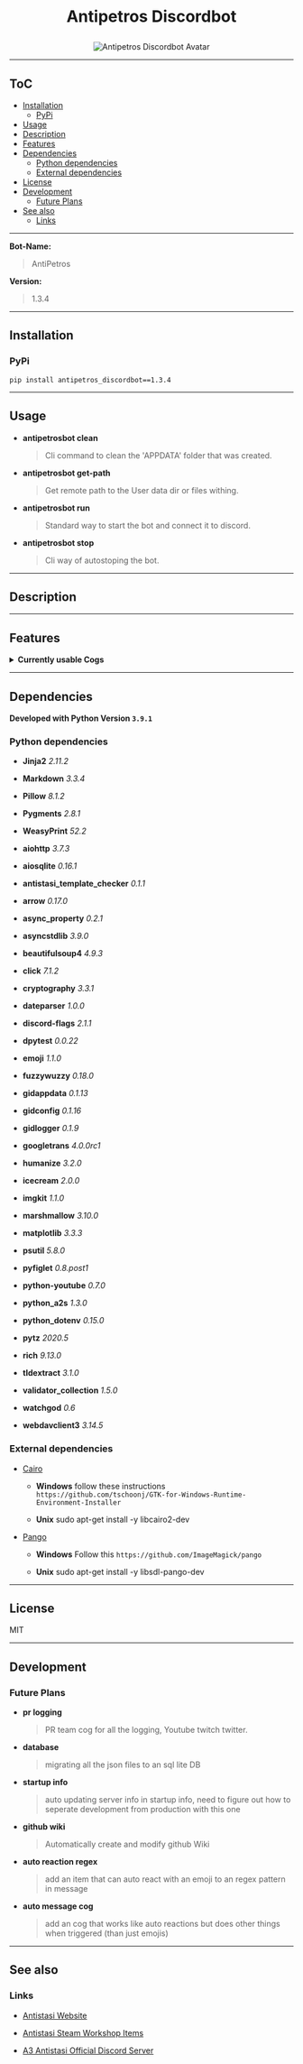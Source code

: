 # <p align="center">Antipetros Discordbot</p>


<p align="center"><img src="art/finished/images/AntiPetros_for_readme.png" alt="Antipetros Discordbot Avatar"/></p>


---

## ToC



  
  - [Installation](#installation)    
    - [PyPi](#pypi)  
  - [Usage](#usage)  
  - [Description](#description)  
  - [Features](#features)  
  - [Dependencies](#dependencies)    
    - [Python dependencies](#python-dependencies)    
    - [External dependencies](#external-dependencies)  
  - [License](#license)  
  - [Development](#development)    
    - [Future Plans](#future-plans)  
  - [See also](#see-also)    
    - [Links](#links)



---



__**Bot-Name:**__

> AntiPetros

__**Version:**__

> 1.3.4





---

## Installation



### PyPi

```shell
pip install antipetros_discordbot==1.3.4
```



---

## Usage




- __**antipetrosbot clean**__
    > Cli command to clean the 'APPDATA' folder that was created.


- __**antipetrosbot get-path**__
    > Get remote path to the User data dir or files withing.


- __**antipetrosbot run**__
    > Standard way to start the bot and connect it to discord.


- __**antipetrosbot stop**__
    > Cli way of autostoping the bot.





---

## Description







---

## Features




<details><summary><b>Currently usable Cogs</b></summary><blockquote>



### <p align="center"><b>[AdministrationCog](antipetros_discordbot/cogs/discord_admin_cogs/discord_admin_cog.py)</b></p>

<details><summary><b>Description</b></summary>




#### Short Description

<blockquote>Commands and methods that help in Administrate the Discord Server.</blockquote>

#### Config Name

<blockquote>administration</blockquote>


#### Cog State Tags

```diff
- DOCUMENTATION_MISSING

- OUTDATED

- NEEDS_REFRACTORING

- FEATURE_MISSING

- UNTESTED

- OPEN_TODOS
```

</details>

<details><summary><b>Commands</b></summary><blockquote>


- **DELETE_MSG**
    

    
    - **aliases:** *delete+msg*, *deletemsg*, *delete-msg*, *delete.msg*
    

    - **is hidden:** True

    - **usage:**
        ```python
        None
        ```
    
    <br>



</blockquote>

</details>

---



### <p align="center"><b>[AntistasiLogWatcherCog](antipetros_discordbot/cogs/antistasi_tool_cogs/antistasi_log_watcher_cog.py)</b></p>

<details><summary><b>Description</b></summary>




#### Short Description

<blockquote>soon</blockquote>

#### Config Name

<blockquote>antistasi_log_watcher</blockquote>


#### Cog State Tags

```diff
- DOCUMENTATION_MISSING

- FEATURE_MISSING

- UNTESTED

+ WORKING
```

</details>

<details><summary><b>Commands</b></summary><blockquote>


- **GET_NEWEST_LOGS**
    
    - **help:**

        Gets the newest log files from the Dev Drive.
        
        If the log file is bigger than current file size limit, it will provide it zipped.
        
        Tries to fuzzy match both server and sub-folder.
        
        Args:
            server (str): Name of the Server
            sub_folder (str): Name of the sub-folder e.g. Server, HC_0, HC_1,...
            amount (int, optional): The amount of log files to get. standard max is 5 . Defaults to 1.

    

    
    - **aliases:** *getnewestlogs*, *get.newest.logs*, *get+newest+logs*, *get-newest-logs*
    

    - **is hidden:** False

    - **usage:**
        ```python
        @AntiPetros get_newest_logs mainserver_1 server
        ```
    
    <br>


- **GET_NEWEST_MOD_DATA**
    
    - **help:**

        Gets the required mods for the Server.
        
        Provides the list as embed and Arma3 importable html file.
        
        Args:
            server (str): Name of the Antistasi Community Server to retrieve the mod list.

    

    
    - **aliases:** *getnewestmoddata*, *get.newest.mod.data*, *get-newest-mod-data*, *get+newest+mod+data*
    

    - **is hidden:** False

    - **usage:**
        ```python
        @AntiPetros get_newest_mod_data mainserver_1
        ```
    
    <br>



</blockquote>

</details>

---



### <p align="center"><b>[AutoReactionCog](antipetros_discordbot/cogs/general_cogs/auto_reaction_cog.py)</b></p>

<details><summary><b>Description</b></summary>




#### Short Description

<blockquote>WiP</blockquote>

#### Config Name

<blockquote>auto_reaction</blockquote>


#### Cog State Tags

```diff
- EMPTY

- DOCUMENTATION_MISSING

- CRASHING

- OUTDATED

- FEATURE_MISSING

- UNTESTED
```

</details>

<details><summary><b>Commands</b></summary><blockquote>


- **ADD_CHANNEL_REACTION_INSTRUCTION**
    

    
    - **aliases:** *addchannelreactioninstruction*, *add.channel.reaction.instruction*, *add+channel+reaction+instruction*, *add-channel-reaction-instruction*
    

    - **is hidden:** False

    - **usage:**
        ```python
        None
        ```
    
    <br>


- **ADD_EXCEPTION_TO_WORD_REACTION_INSTRUCTION**
    

    
    - **aliases:** *add+exception+to+word+reaction+instruction*, *addexceptiontowordreactioninstruction*, *add-exception-to-word-reaction-instruction*, *add.exception.to.word.reaction.instruction*
    

    - **is hidden:** False

    - **usage:**
        ```python
        None
        ```
    
    <br>


- **ADD_WORD_REACTION_INSTRUCTION**
    

    
    - **aliases:** *addwordreactioninstruction*, *add-word-reaction-instruction*, *add+word+reaction+instruction*, *add.word.reaction.instruction*
    

    - **is hidden:** False

    - **usage:**
        ```python
        None
        ```
    
    <br>


- **CHANGE_WORD_REACTION_INSTRUCTION_OPTION**
    

    
    - **aliases:** *changewordreactioninstructionoption*, *change+word+reaction+instruction+option*, *change.word.reaction.instruction.option*, *change-word-reaction-instruction-option*
    

    - **is hidden:** False

    - **usage:**
        ```python
        None
        ```
    
    <br>


- **LIST_ALL_REACTION_INSTRUCTIONS**
    

    
    - **aliases:** *list+all+reaction+instructions*, *listallreactioninstructions*, *list.all.reaction.instructions*, *list-all-reaction-instructions*
    

    - **is hidden:** False

    - **usage:**
        ```python
        None
        ```
    
    <br>


- **REMOVE_REACTION_INSTRUCTION**
    

    
    - **aliases:** *remove.reaction.instruction*, *removereactioninstruction*, *remove-reaction-instruction*, *remove+reaction+instruction*
    

    - **is hidden:** False

    - **usage:**
        ```python
        None
        ```
    
    <br>



</blockquote>

</details>

---



### <p align="center"><b>[BotAdminCog](antipetros_discordbot/cogs/bot_admin_cogs/bot_admin_cog.py)</b></p>

<details><summary><b>Description</b></summary>




#### Short Description

<blockquote>Commands and methods that are needed to Administrate the Bot itself.</blockquote>

#### Config Name

<blockquote>bot_admin</blockquote>


#### Cog State Tags

```diff
- DOCUMENTATION_MISSING

- FEATURE_MISSING
```

</details>

<details><summary><b>Commands</b></summary><blockquote>


- **ADD_TO_BLACKLIST**
    

    
    - **aliases:** *add+to+blacklist*, *add.to.blacklist*, *add-to-blacklist*, *addtoblacklist*
    

    - **is hidden:** True

    - **usage:**
        ```python
        None
        ```
    
    <br>


- **ADD_WHO_IS_PHRASE**
    

    
    - **aliases:** *add.who.is.phrase*, *add+who+is+phrase*, *add-who-is-phrase*, *addwhoisphrase*
    

    - **is hidden:** True

    - **usage:**
        ```python
        None
        ```
    
    <br>


- **ALL_ALIASES**
    

    
    - **aliases:** *allaliases*, *all+aliases*, *all-aliases*, *all.aliases*
    

    - **is hidden:** True

    - **usage:**
        ```python
        None
        ```
    
    <br>


- **INVOCATION_PREFIXES**
    

    
    - **aliases:** *invocation+prefixes*, *invocation.prefixes*, *invocation-prefixes*, *invocationprefixes*
    

    - **is hidden:** True

    - **usage:**
        ```python
        None
        ```
    
    <br>


- **LIFE_CHECK**
    

    
    - **aliases:** *poke-with-stick*, *life.check*, *you_dead?*, *are-you-there*, *lifecheck*, *life+check*, *life-check*
    

    - **is hidden:** True

    - **usage:**
        ```python
        None
        ```
    
    <br>


- **REMOVE_FROM_BLACKLIST**
    

    
    - **aliases:** *remove-from-blacklist*, *remove.from.blacklist*, *removefromblacklist*, *remove+from+blacklist*
    

    - **is hidden:** True

    - **usage:**
        ```python
        None
        ```
    
    <br>


- **SEND_LOG_FILE**
    
    - **help:**

        Gets the log files of the bot and post it as a file to discord.
        
        You can choose to only get the newest or all logs.
        
        Args:
            which_logs (str, optional): [description]. Defaults to 'newest'. other options = 'all'

    

    
    - **aliases:** *send.log.file*, *send-log-file*, *send+log+file*, *sendlogfile*
    

    - **is hidden:** True

    - **usage:**
        ```python
        @AntiPetros send_log_file all
        ```
    
    <br>


- **TELL_UPTIME**
    

    
    - **aliases:** *tell.uptime*, *tell-uptime*, *telluptime*, *tell+uptime*
    

    - **is hidden:** True

    - **usage:**
        ```python
        None
        ```
    
    <br>


- **TELL_VERSION**
    

    
    - **aliases:** *tellversion*, *tell+version*, *tell.version*, *tell-version*
    

    - **is hidden:** True

    - **usage:**
        ```python
        None
        ```
    
    <br>



</blockquote>

</details>

---



### <p align="center"><b>[BotFeedbackCog](antipetros_discordbot/cogs/bot_admin_cogs/bot_feedback_cog.py)</b></p>

<details><summary><b>Description</b></summary>




#### Short Description

<blockquote>WiP</blockquote>

#### Config Name

<blockquote>bot_feedback</blockquote>


#### Cog State Tags

```diff
- EMPTY

- DOCUMENTATION_MISSING

- CRASHING

- OUTDATED

- FEATURE_MISSING

- UNTESTED
```

</details>

<details><summary><b>Commands</b></summary><blockquote>



</blockquote>

</details>

---



### <p align="center"><b>[CommunityServerInfoCog](antipetros_discordbot/cogs/antistasi_tool_cogs/community_server_info_cog.py)</b></p>

<details><summary><b>Description</b></summary>




#### Short Description

<blockquote>soon</blockquote>

#### Config Name

<blockquote>community_server_info</blockquote>


#### Cog State Tags

```diff
- EMPTY

- DOCUMENTATION_MISSING

- CRASHING

- OUTDATED

- FEATURE_MISSING

- UNTESTED
```

</details>

<details><summary><b>Commands</b></summary><blockquote>


- **CURRENT_ONLINE_SERVER**
    
    - **help:**

        Shows all server of the Antistasi Community, that are currently online.
        
        Testserver_3 and Eventserver are excluded as they usually are password guarded.

    

    
    - **aliases:** *server?*, *currentonlineserver*, *current-online-server*, *current.online.server*, *server*, *servers*, *current+online+server*
    

    - **is hidden:** False

    - **usage:**
        ```python
        @AntiPetros current_online_server
        ```
    
    <br>


- **CURRENT_PLAYERS**
    
    - **help:**

        Show all players that are currently online on one of the Antistasi Community Server.
        
        Shows Player Name, Player Score and Time Played on that Server.
        
        Args:
            server (str): Name of the Server, case insensitive.

    

    
    - **aliases:** *current+players*, *current.players*, *currentplayers*, *current-players*
    

    - **is hidden:** False

    - **usage:**
        ```python
        @AntiPetros current_players mainserver_1
        ```
    
    <br>


- **EXCLUDE_FROM_SERVER_STATUS_NOTIFICATION**
    

    
    - **aliases:** *excludefromserverstatusnotification*, *exclude-from-server-status-notification*, *exclude.from.server.status.notification*, *exclude+from+server+status+notification*
    

    - **is hidden:** False

    - **usage:**
        ```python
        None
        ```
    
    <br>


- **UNDO_EXCLUDE_FROM_SERVER_STATUS_NOTIFICATION**
    

    
    - **aliases:** *undo-exclude-from-server-status-notification*, *undo.exclude.from.server.status.notification*, *undo+exclude+from+server+status+notification*, *undoexcludefromserverstatusnotification*
    

    - **is hidden:** False

    - **usage:**
        ```python
        None
        ```
    
    <br>



</blockquote>

</details>

---



### <p align="center"><b>[ConfigCog](antipetros_discordbot/cogs/bot_admin_cogs/config_cog.py)</b></p>

<details><summary><b>Description</b></summary>




#### Short Description

<blockquote>Cog with commands to access and manipulate config files, also for changing command aliases.
Almost all are only available in DM's

commands are hidden from the help command.</blockquote>

#### Config Name

<blockquote>config</blockquote>


#### Cog State Tags

```diff
- NEEDS_REFRACTORING

- FEATURE_MISSING

- OPEN_TODOS
```

</details>

<details><summary><b>Commands</b></summary><blockquote>


- **ADD_ALIAS**
    
    - **help:**

        Adds an alias for a command.
        
        Alias has to be unique and not spaces.
        
        Args:
            command_name (str): name of the command
            alias (str): the new alias.

    

    
    - **aliases:** *add.alias*, *addalias*, *add+alias*, *add-alias*
    

    - **is hidden:** True

    - **usage:**
        ```python
        @AntiPetros add_alias flip_coin flip_it
        ```
    
    <br>


- **CHANGE_SETTING_TO**
    
    - **help:**

        NOT IMPLEMENTED

    

    

    - **is hidden:** True

    - **usage:**
        ```python
        None
        ```
    
    <br>


- **CONFIG_REQUEST**
    
    - **help:**

        Returns a Config file as and attachment, with additional info in an embed.
        
        Args:
            config_name (str, optional): Name of the config, or 'all' for all configs. Defaults to 'all'.

    

    

    - **is hidden:** True

    - **usage:**
        ```python
        None
        ```
    
    <br>


- **LIST_CONFIGS**
    
    - **help:**

        NOT IMPLEMENTED

    

    
    - **aliases:** *list-configs*, *list+configs*, *listconfigs*, *list.configs*
    

    - **is hidden:** True

    - **usage:**
        ```python
        None
        ```
    
    <br>


- **OVERWRITE_CONFIG_FROM_FILE**
    
    - **help:**

        NOT IMPLEMENTED

    

    

    - **is hidden:** True

    - **usage:**
        ```python
        None
        ```
    
    <br>


- **SHOW_CONFIG_CONTENT**
    
    - **help:**

        NOT IMPLEMENTED

    

    

    - **is hidden:** True

    - **usage:**
        ```python
        None
        ```
    
    <br>


- **SHOW_CONFIG_CONTENT_RAW**
    
    - **help:**

        NOT IMPLEMENTED

    

    

    - **is hidden:** True

    - **usage:**
        ```python
        None
        ```
    
    <br>



</blockquote>

</details>

---



### <p align="center"><b>[FaqCog](antipetros_discordbot/cogs/special_channels_cogs/faq_cog.py)</b></p>

<details><summary><b>Description</b></summary>




#### Short Description

<blockquote>Creates Embed FAQ items.</blockquote>

#### Config Name

<blockquote>faq</blockquote>


#### Cog State Tags

```diff
- DOCUMENTATION_MISSING

- FEATURE_MISSING

- UNTESTED

+ WORKING
```

</details>

<details><summary><b>Commands</b></summary><blockquote>


- **POST_FAQ_BY_NUMBER**
    
    - **help:**

        Posts an FAQ as an embed on request.
        
        Either as an normal message or as an reply, if the invoking message was also an reply.
        
        Deletes invoking message
        
        Args:
            faq_numbers (commands.Greedy[int]): minimum one faq number to request, maximum as many as you want seperated by one space (i.e. 14 12 3)
            as_template (bool, optional): if the resulting faq item should be created via the templated items or from the direct parsed faqs.

    

    
    - **aliases:** *faq*, *post-faq-by-number*, *post+faq+by+number*, *postfaqbynumber*, *post.faq.by.number*
    

    - **is hidden:** False

    - **usage:**
        ```python
        None
        ```
    
    <br>



</blockquote>

</details>

---



### <p align="center"><b>[FixedAnswerCog](antipetros_discordbot/cogs/general_cogs/fixed_answer_cog.py)</b></p>

<details><summary><b>Description</b></summary>




#### Short Description

<blockquote>WiP</blockquote>

#### Config Name

<blockquote>fixed_answer</blockquote>


#### Cog State Tags

```diff
- EMPTY

- DOCUMENTATION_MISSING

- CRASHING

- OUTDATED

- FEATURE_MISSING

- UNTESTED
```

</details>

<details><summary><b>Commands</b></summary><blockquote>


- **BOB_STREAMING**
    

    
    - **aliases:** *bob+streaming*, *bobdev*, *bob.streaming*, *bobstreaming*, *bob-streaming*
    

    - **is hidden:** False

    - **usage:**
        ```python
        None
        ```
    
    <br>


- **NEW_VERSION_ETA**
    

    
    - **aliases:** *eta*, *update*, *new.version.eta*, *new-version-eta*, *newversioneta*, *new+version+eta*
    

    - **is hidden:** False

    - **usage:**
        ```python
        None
        ```
    
    <br>



</blockquote>

</details>

---





### <p align="center"><b>[GiveAwayCog](antipetros_discordbot/cogs/community_events_cogs/give_away_cog.py)</b></p>

<details><summary><b>Description</b></summary>




#### Short Description

<blockquote>Soon</blockquote>

#### Config Name

<blockquote>give_away</blockquote>


#### Cog State Tags

```diff
- DOCUMENTATION_MISSING

- FEATURE_MISSING
```

</details>

<details><summary><b>Commands</b></summary><blockquote>


- **ABORT_GIVE_AWAY**
    
    - **help:**

        NOT IMPLEMENTED

    

    
    - **aliases:** *abort+give+away*, *abort-give-away*, *abort.give.away*, *abortgiveaway*
    

    - **is hidden:** True

    - **usage:**
        ```python
        None
        ```
    
    <br>


- **CREATE_GIVEAWAY**
    

    
    - **aliases:** *create.giveaway*, *create+giveaway*, *giveaway*, *creategiveaway*, *create-giveaway*
    

    - **is hidden:** True

    - **usage:**
        ```python
        None
        ```
    
    <br>


- **FINISH_GIVE_AWAY**
    
    - **help:**

        NOT IMPLEMENTED

    

    
    - **aliases:** *finish+give+away*, *finish.give.away*, *finishgiveaway*, *finish-give-away*
    

    - **is hidden:** True

    - **usage:**
        ```python
        None
        ```
    
    <br>



</blockquote>

</details>

---



### <p align="center"><b>[ImageManipulatorCog](antipetros_discordbot/cogs/general_cogs/image_manipulation_cog.py)</b></p>

<details><summary><b>Description</b></summary>




#### Short Description

<blockquote>Commands that manipulate or generate images.</blockquote>

#### Config Name

<blockquote>image_manipulation</blockquote>


#### Cog State Tags

```diff
- NEEDS_REFRACTORING

- FEATURE_MISSING

- OPEN_TODOS

+ WORKING
```

</details>

<details><summary><b>Commands</b></summary><blockquote>


- **ADD_FONT**
    

    
    - **aliases:** *addfont*, *add+font*, *add.font*, *add-font*
    

    - **is hidden:** False

    - **usage:**
        ```python
        None
        ```
    
    <br>


- **ADD_STAMP**
    
    - **help:**

        Adds a new stamp image to the available stamps.
        
        This command needs to have the image as an attachment.

    

    
    - **aliases:** *addstamp*, *add.stamp*, *add-stamp*, *add+stamp*
    

    - **is hidden:** False

    - **usage:**
        ```python
        @AntiPetros add_stamp
        ```
    
    <br>


- **AVAILABLE_STAMPS**
    
    - **help:**

        Posts all available stamps.

    

    
    - **aliases:** *available-stamps*, *available+stamps*, *available.stamps*, *availablestamps*
    

    - **is hidden:** False

    - **usage:**
        ```python
        @AntiPetros available_stamps
        ```
    
    ![](art/finished/gifs/available_stamps_command.gif)
    
    <br>


- **LIST_FONTS**
    

    
    - **aliases:** *list.fonts*, *listfonts*, *list+fonts*, *list-fonts*
    

    - **is hidden:** False

    - **usage:**
        ```python
        None
        ```
    
    <br>


- **MEMBER_AVATAR**
    
    - **help:**

        Stamps the avatar of a Member with the Antistasi Crest.
        
        Returns the new stamped avatar as a .PNG image that the Member can save and replace his orginal avatar with.
        
        Example:
            @AntiPetros member_avatar

    

    

    - **is hidden:** False

    - **usage:**
        ```python
        None
        ```
    
    <br>


- **STAMP_IMAGE**
    
    - **help:**

        Stamps an image with a small image from the available stamps.
        
        Usefull for watermarking images.
        
        Get all available stamps with '@AntiPetros available_stamps'

    

    
    - **aliases:** *stampimage*, *stamp+image*, *stamp.image*, *stamp-image*
    

    - **is hidden:** False

    - **usage:**
        ```python
        @AntiPetros stamp_image -si ASLOGO -fp bottom -sp right -so 0.5 -f 0.25
        ```
    
    <br>


- **TEXT_TO_IMAGE**
    

    
    - **aliases:** *text-to-image*, *texttoimage*, *text+to+image*, *text.to.image*
    

    - **is hidden:** False

    - **usage:**
        ```python
        None
        ```
    
    <br>



</blockquote>

</details>

---



### <p align="center"><b>[InfoCog](antipetros_discordbot/cogs/general_cogs/info_cog.py)</b></p>

<details><summary><b>Description</b></summary>




#### Short Description

<blockquote>WiP</blockquote>

#### Config Name

<blockquote>info</blockquote>


#### Cog State Tags

```diff
- EMPTY

- DOCUMENTATION_MISSING

- CRASHING

- OUTDATED

- FEATURE_MISSING

- UNTESTED
```

</details>

<details><summary><b>Commands</b></summary><blockquote>


- **CODE_FILE_TO_IMAGE**
    

    
    - **aliases:** *code.file.to.image*, *code-file-to-image*, *code+file+to+image*, *codefiletoimage*
    

    - **is hidden:** False

    - **usage:**
        ```python
        None
        ```
    
    <br>


- **INFO_BOT**
    

    
    - **aliases:** *info+bot*, *info.bot*, *info-bot*, *infobot*
    

    - **is hidden:** False

    - **usage:**
        ```python
        None
        ```
    
    <br>


- **INFO_COMMAND**
    

    
    - **aliases:** *info-command*, *info+command*, *info.command*, *infocommand*
    

    - **is hidden:** False

    - **usage:**
        ```python
        None
        ```
    
    <br>


- **INFO_GUILD**
    

    
    - **aliases:** *info+guild*, *info.guild*, *infoguild*, *info-guild*
    

    - **is hidden:** False

    - **usage:**
        ```python
        None
        ```
    
    <br>


- **INFO_ME**
    

    
    - **aliases:** *info.me*, *info-me*, *info+me*, *infome*
    

    - **is hidden:** False

    - **usage:**
        ```python
        None
        ```
    
    <br>


- **INFO_OTHER**
    

    
    - **aliases:** *info+other*, *infoother*, *info-other*, *info.other*
    

    - **is hidden:** False

    - **usage:**
        ```python
        None
        ```
    
    <br>



</blockquote>

</details>

---



### <p align="center"><b>[KlimBimCog](antipetros_discordbot/cogs/general_cogs/klim_bim_cog.py)</b></p>

<details><summary><b>Description</b></summary>




#### Short Description

<blockquote>Collection of small commands that either don't fit anywhere else or are just for fun.</blockquote>

#### Config Name

<blockquote>klim_bim</blockquote>


#### Cog State Tags

```diff
+ WORKING
```

</details>

<details><summary><b>Commands</b></summary><blockquote>


- **CHOOSE_RANDOM**
    
    - **help:**

        Selects random items from a semi-colon(`;`) seperated list. No limit on how many items the list can have, except for Discord character limit.
        
        Amount of item to select can be set by specifying a number before the list. Defaults to selecting only 1 item. Max amount is 25.
        
        Args:
        
            choices (str): input list as semi-colon seperated list.
            select_amount (Optional[int], optional): How many items to select. Defaults to 1.
        
        Example:
            `@AntiPetros 2 this is the first item; this is the second; this is the third`

    

    
    - **aliases:** *chooserandom*, *choose.random*, *choose+random*, *choose-random*
    

    - **is hidden:** False

    - **usage:**
        ```python
        None
        ```
    
    ![](art/finished/gifs/choose_random_command.gif)
    
    <br>


- **FLIP_COIN**
    
    - **help:**

        Simulates a coin flip and posts the result as an image of a Petros Dollar.

    

    
    - **aliases:** *coinflip*, *flip-coin*, *flip.coin*, *flip+coin*, *flip*, *flipcoin*
    

    - **is hidden:** False

    - **usage:**
        ```python
        @AntiPetros flip_coin
        ```
    
    ![](art/finished/gifs/flip_coin_command.gif)
    
    <br>


- **MAKE_FIGLET**
    
    - **help:**

        Posts an ASCII Art version of the input text.
        
        **Warning, your invoking message gets deleted!**
        
        Args:
            text (str): text you want to see as ASCII Art.

    

    
    - **aliases:** *make-figlet*, *makefiglet*, *make+figlet*, *make.figlet*
    

    - **is hidden:** False

    - **usage:**
        ```python
        @AntiPetros make_figlet The text to figlet
        ```
    
    ![](art/finished/gifs/make_figlet_command.gif)
    
    <br>


- **ROLL_DICE**
    
    - **help:**

        Roll Dice and get the result also as Image.
        
        All standard DnD Dice are available, d4, d6, d8, d10, d12, d20, d100.
        
        Args:
            dice_line (str): the dice you want to roll in the format `2d6`, first number is amount. Multiple different dice can be rolled, just seperate them by a space `2d6 4d20 1d4`.

    

    
    - **aliases:** *roll-dice*, *roll+dice*, *rolldice*, *roll.dice*
    

    - **is hidden:** False

    - **usage:**
        ```python
        None
        ```
    
    ![](art/finished/gifs/roll_dice_command.gif)
    
    <br>


- **THE_DRAGON**
    
    - **help:**

        Posts and awesome ASCII Art Dragon!

    

    
    - **aliases:** *the+dragon*, *the-dragon*, *thedragon*, *the.dragon*
    

    - **is hidden:** False

    - **usage:**
        ```python
        @AntiPetros the_dragon
        ```
    
    ![](art/finished/gifs/the_dragon_command.gif)
    
    <br>


- **URBAN_DICTIONARY**
    
    - **help:**

        Searches Urbandictionary for the search term and post the answer as embed
        
        Args:
        
            term (str): the search term
            entries (int, optional): How many UD entries for that term it should post, max is 5. Defaults to 1.

    

    
    - **aliases:** *urbandictionary*, *urban.dictionary*, *urban+dictionary*, *urban-dictionary*
    

    - **is hidden:** False

    - **usage:**
        ```python
        @AntiPetros urban_dictionary Petros 2
        ```
    
    ![](art/finished/gifs/urban_dictionary_command.gif)
    
    <br>



</blockquote>

</details>

---



### <p align="center"><b>[PerformanceCog](antipetros_discordbot/cogs/bot_admin_cogs/performance_cog.py)</b></p>

<details><summary><b>Description</b></summary>




#### Short Description

<blockquote>Collects Latency data and memory usage every 10min and posts every 24h a report of the last 24h as graphs.</blockquote>

#### Config Name

<blockquote>performance</blockquote>


#### Cog State Tags

```diff
- DOCUMENTATION_MISSING

- NEEDS_REFRACTORING

- FEATURE_MISSING

- OPEN_TODOS
```

</details>

<details><summary><b>Commands</b></summary><blockquote>


- **GET_COMMAND_STATS**
    

    
    - **aliases:** *get+command+stats*, *get.command.stats*, *get-command-stats*, *getcommandstats*
    

    - **is hidden:** True

    - **usage:**
        ```python
        None
        ```
    
    <br>


- **INITIAL_MEMORY_USE**
    

    
    - **aliases:** *initial+memory+use*, *initial.memory.use*, *initialmemoryuse*, *initial-memory-use*
    

    - **is hidden:** True

    - **usage:**
        ```python
        None
        ```
    
    <br>


- **REPORT**
    
    - **help:**

        Reports both current latency and memory usage as Graph.

    

    

    - **is hidden:** True

    - **usage:**
        ```python
        @AntiPetros report
        ```
    
    <br>


- **REPORT_LATENCY**
    

    
    - **aliases:** *report+latency*, *report.latency*, *reportlatency*, *report-latency*
    

    - **is hidden:** True

    - **usage:**
        ```python
        None
        ```
    
    <br>


- **REPORT_MEMORY**
    

    
    - **aliases:** *report+memory*, *report.memory*, *reportmemory*, *report-memory*
    

    - **is hidden:** True

    - **usage:**
        ```python
        None
        ```
    
    <br>



</blockquote>

</details>

---



### <p align="center"><b>[PurgeMessagesCog](antipetros_discordbot/cogs/discord_admin_cogs/purge_messages_cog.py)</b></p>

<details><summary><b>Description</b></summary>




#### Short Description

<blockquote>Soon</blockquote>

#### Config Name

<blockquote>purge_messages</blockquote>


#### Cog State Tags

```diff
- DOCUMENTATION_MISSING

- FEATURE_MISSING
```

</details>

<details><summary><b>Commands</b></summary><blockquote>


- **PURGE_ANTIPETROS**
    

    
    - **aliases:** *purgeantipetros*, *purge-antipetros*, *purge+antipetros*, *purge.antipetros*
    

    - **is hidden:** True

    - **usage:**
        ```python
        None
        ```
    
    <br>



</blockquote>

</details>

---



### <p align="center"><b>[RulesCog](antipetros_discordbot/cogs/discord_admin_cogs/rules_cog.py)</b></p>

<details><summary><b>Description</b></summary>




#### Short Description

<blockquote>WiP</blockquote>

#### Config Name

<blockquote>rules</blockquote>


#### Cog State Tags

```diff
- EMPTY

- DOCUMENTATION_MISSING

- CRASHING

- OUTDATED

- FEATURE_MISSING

- UNTESTED
```

</details>

<details><summary><b>Commands</b></summary><blockquote>


- **ALL_RULES**
    

    
    - **aliases:** *all-rules*, *all+rules*, *all.rules*, *allrules*
    

    - **is hidden:** False

    - **usage:**
        ```python
        None
        ```
    
    <br>


- **BETTER_RULES**
    

    
    - **aliases:** *betterrules*, *better+rules*, *better.rules*, *better-rules*
    

    - **is hidden:** False

    - **usage:**
        ```python
        None
        ```
    
    <br>


- **COMMUNITY_RULES**
    

    
    - **aliases:** *community-rules*, *community+rules*, *communityrules*, *community.rules*
    

    - **is hidden:** False

    - **usage:**
        ```python
        None
        ```
    
    <br>


- **EXPLOITS_RULES**
    

    
    - **aliases:** *exploits.rules*, *exploitsrules*, *exploits-rules*, *exploits+rules*
    

    - **is hidden:** False

    - **usage:**
        ```python
        None
        ```
    
    <br>


- **SERVER_RULES**
    

    
    - **aliases:** *server.rules*, *server+rules*, *server-rules*, *serverrules*
    

    - **is hidden:** False

    - **usage:**
        ```python
        None
        ```
    
    <br>



</blockquote>

</details>

---



### <p align="center"><b>[SaveSuggestionCog](antipetros_discordbot/cogs/general_cogs/save_suggestion_cog.py)</b></p>

<details><summary><b>Description</b></summary>




#### Short Description

<blockquote>Provides functionality for each Antistasi Team to save suggestions by reacting with emojis.</blockquote>

#### Config Name

<blockquote>save_suggestion</blockquote>


#### Cog State Tags

```diff
- DOCUMENTATION_MISSING

- NEEDS_REFRACTORING

- FEATURE_MISSING

- UNTESTED

- OPEN_TODOS

+ WORKING
```

</details>

<details><summary><b>Commands</b></summary><blockquote>


- **AUTO_ACCEPT_SUGGESTIONS**
    

    

    - **is hidden:** True

    - **usage:**
        ```python
        None
        ```
    
    <br>


- **CLEAR_ALL_SUGGESTIONS**
    

    

    - **is hidden:** True

    - **usage:**
        ```python
        None
        ```
    
    <br>


- **GET_ALL_SUGGESTIONS**
    

    

    - **is hidden:** True

    - **usage:**
        ```python
        None
        ```
    
    <br>


- **MARK_DISCUSSED**
    

    

    - **is hidden:** True

    - **usage:**
        ```python
        None
        ```
    
    <br>


- **REMOVE_ALL_USERDATA**
    

    

    - **is hidden:** True

    - **usage:**
        ```python
        None
        ```
    
    <br>


- **REQUEST_MY_DATA**
    

    

    - **is hidden:** True

    - **usage:**
        ```python
        None
        ```
    
    <br>


- **UNSAVE_SUGGESTION**
    

    

    - **is hidden:** True

    - **usage:**
        ```python
        None
        ```
    
    <br>



</blockquote>

</details>

---



### <p align="center"><b>[SubscriptionCog](antipetros_discordbot/cogs/special_channels_cogs/subscription_cog.py)</b></p>

<details><summary><b>Description</b></summary>




#### Short Description

<blockquote>Organizes Topic so they can be subscribed and mentioned selectively.</blockquote>

#### Config Name

<blockquote>subscription</blockquote>


#### Cog State Tags

```diff
- DOCUMENTATION_MISSING

- FEATURE_MISSING
```

</details>

<details><summary><b>Commands</b></summary><blockquote>


- **CREATE_SUBSCRIPTION_CHANNEL_HEADER**
    

    
    - **aliases:** *create+subscription+channel+header*, *create-subscription-channel-header*, *create.subscription.channel.header*, *createsubscriptionchannelheader*
    

    - **is hidden:** True

    - **usage:**
        ```python
        None
        ```
    
    <br>


- **MODIFY_TOPIC_EMBED**
    

    
    - **aliases:** *modify+topic+embed*, *modifytopicembed*, *modify.topic.embed*, *modify-topic-embed*
    

    - **is hidden:** True

    - **usage:**
        ```python
        None
        ```
    
    <br>


- **NEW_TOPIC**
    

    
    - **aliases:** *new-topic*, *newtopic*, *new+topic*, *new.topic*
    

    - **is hidden:** True

    - **usage:**
        ```python
        None
        ```
    
    <br>


- **REMOVE_TOPIC**
    

    
    - **aliases:** *remove+topic*, *removetopic*, *remove-topic*, *remove.topic*
    

    - **is hidden:** True

    - **usage:**
        ```python
        None
        ```
    
    <br>


- **TOPIC_TEMPLATE**
    

    
    - **aliases:** *topic+template*, *topic.template*, *topic-template*, *topictemplate*
    

    - **is hidden:** True

    - **usage:**
        ```python
        None
        ```
    
    <br>


- **UNSUBSCRIBE**
    

    

    - **is hidden:** True

    - **usage:**
        ```python
        None
        ```
    
    <br>


- **UPDATE_SUBSCRIPTION_CHANNEL_HEADER**
    

    
    - **aliases:** *updatesubscriptionchannelheader*, *update.subscription.channel.header*, *update+subscription+channel+header*, *update-subscription-channel-header*
    

    - **is hidden:** True

    - **usage:**
        ```python
        None
        ```
    
    <br>



</blockquote>

</details>

---



### <p align="center"><b>[TeamRosterCog](antipetros_discordbot/cogs/special_channels_cogs/team_roster_cog.py)</b></p>

<details><summary><b>Description</b></summary>




#### Short Description

<blockquote>WiP</blockquote>

#### Config Name

<blockquote>team_roster</blockquote>


#### Cog State Tags

```diff
- EMPTY

- DOCUMENTATION_MISSING

- CRASHING

- OUTDATED

- FEATURE_MISSING

- UNTESTED
```

</details>

<details><summary><b>Commands</b></summary><blockquote>


- **DELETE_AND_REDO_TEAM_ROSTER**
    

    
    - **aliases:** *delete-and-redo-team-roster*, *delete.and.redo.team.roster*, *deleteandredoteamroster*, *delete+and+redo+team+roster*
    

    - **is hidden:** False

    - **usage:**
        ```python
        None
        ```
    
    <br>


- **FORCE_UPDATE_TEAM_ROSTER**
    

    
    - **aliases:** *force+update+team+roster*, *forceupdateteamroster*, *force-update-team-roster*, *force.update.team.roster*
    

    - **is hidden:** False

    - **usage:**
        ```python
        None
        ```
    
    <br>


- **INITIALIZE_TEAM_ROSTER**
    

    
    - **aliases:** *initialize+team+roster*, *initialize.team.roster*, *initialize-team-roster*, *initializeteamroster*
    

    - **is hidden:** False

    - **usage:**
        ```python
        None
        ```
    
    <br>


- **TEAM_ROSTER_CHANGE_DESCRIPTION**
    

    
    - **aliases:** *team+roster+change+description*, *teamrosterchangedescription*, *team-roster-change-description*, *team.roster.change.description*
    

    - **is hidden:** False

    - **usage:**
        ```python
        None
        ```
    
    <br>


- **TEAM_ROSTER_CHANGE_EXTRA_ROLE**
    

    
    - **aliases:** *teamrosterchangeextrarole*, *team+roster+change+extra+role*, *team.roster.change.extra.role*, *team-roster-change-extra-role*
    

    - **is hidden:** False

    - **usage:**
        ```python
        None
        ```
    
    <br>


- **TEAM_ROSTER_CHANGE_IMAGE**
    

    
    - **aliases:** *team-roster-change-image*, *teamrosterchangeimage*, *team.roster.change.image*, *team+roster+change+image*
    

    - **is hidden:** False

    - **usage:**
        ```python
        None
        ```
    
    <br>


- **TEAM_ROSTER_CHANGE_JOIN_DESCRIPTION**
    

    
    - **aliases:** *team-roster-change-join-description*, *team+roster+change+join+description*, *teamrosterchangejoindescription*, *team.roster.change.join.description*
    

    - **is hidden:** False

    - **usage:**
        ```python
        None
        ```
    
    <br>



</blockquote>

</details>

---



### <p align="center"><b>[TemplateCheckerCog](antipetros_discordbot/cogs/antistasi_tool_cogs/template_checker_cog.py)</b></p>

<details><summary><b>Description</b></summary>




#### Short Description

<blockquote>soon</blockquote>

#### Config Name

<blockquote>template_checker</blockquote>


#### Cog State Tags

```diff
- EMPTY

- DOCUMENTATION_MISSING

- CRASHING

- OUTDATED

- FEATURE_MISSING

- UNTESTED
```

</details>

<details><summary><b>Commands</b></summary><blockquote>


- **CHECK_TEMPLATE**
    
    - **help:**

        Checks all Classnames inside a provided template.
        
        Needs to have the tempalte as attachment to the invoking message.
        
        Returns the list of classnames it can't find in the config along with possible correction.
        
        Returns also a corrected version of the template file.
        
        Args:
            all_items_file (bool, optional): if it should also provide a file that lists all used classes. Defaults to True.
            case_insensitive (bool, optional): if it should check Case insentive. Defaults to False.

    

    
    - **aliases:** *check.template*, *check-template*, *check+template*, *checktemplate*
    

    - **is hidden:** False

    - **usage:**
        ```python
        None
        ```
    
    <br>



</blockquote>

</details>

---



### <p align="center"><b>[TranslateCog](antipetros_discordbot/cogs/general_cogs/translate_cog.py)</b></p>

<details><summary><b>Description</b></summary>




#### Short Description

<blockquote>Collection of commands that help in translating text to different Languages.</blockquote>

#### Config Name

<blockquote>translate</blockquote>


#### Cog State Tags

```diff
+ WORKING
```

</details>

<details><summary><b>Commands</b></summary><blockquote>


- **AVAILABLE_LANGUAGES**
    

    
    - **aliases:** *availablelanguages*, *available.languages*, *available-languages*, *available+languages*
    

    - **is hidden:** False

    - **usage:**
        ```python
        None
        ```
    
    <br>


- **TRANSLATE**
    
    - **help:**

        Translates text into multiple different languages.
        
        Tries to auto-guess input language.
        
        **Warning, your invoking message gets deleted!**
        
        Args:
            text_to_translate (str): the text to translate, quotes are optional
            to_language_id (Optional[LanguageConverter], optional): either can be the name of the language or an language code (iso639-1 language codes). Defaults to "english".

    

    

    - **is hidden:** False

    - **usage:**
        ```python
        @AntiPetros translate german This is the Sentence to translate
        ```
    
    ![](art/finished/gifs/translate_command.gif)
    
    <br>



</blockquote>

</details>

---


</blockquote></details>



---

## Dependencies



**Developed with Python Version `3.9.1`**

### Python dependencies


- **Jinja2** *2.11.2*

- **Markdown** *3.3.4*

- **Pillow** *8.1.2*

- **Pygments** *2.8.1*

- **WeasyPrint** *52.2*

- **aiohttp** *3.7.3*

- **aiosqlite** *0.16.1*

- **antistasi_template_checker** *0.1.1*

- **arrow** *0.17.0*

- **async_property** *0.2.1*

- **asyncstdlib** *3.9.0*

- **beautifulsoup4** *4.9.3*

- **click** *7.1.2*

- **cryptography** *3.3.1*

- **dateparser** *1.0.0*

- **discord-flags** *2.1.1*

- **dpytest** *0.0.22*

- **emoji** *1.1.0*

- **fuzzywuzzy** *0.18.0*

- **gidappdata** *0.1.13*

- **gidconfig** *0.1.16*

- **gidlogger** *0.1.9*

- **googletrans** *4.0.0rc1*

- **humanize** *3.2.0*

- **icecream** *2.0.0*

- **imgkit** *1.1.0*

- **marshmallow** *3.10.0*

- **matplotlib** *3.3.3*

- **psutil** *5.8.0*

- **pyfiglet** *0.8.post1*

- **python-youtube** *0.7.0*

- **python_a2s** *1.3.0*

- **python_dotenv** *0.15.0*

- **pytz** *2020.5*

- **rich** *9.13.0*

- **tldextract** *3.1.0*

- **validator_collection** *1.5.0*

- **watchgod** *0.6*

- **webdavclient3** *3.14.5*


### External dependencies


- [Cairo](https://www.cairographics.org/)
    - __Windows__
        follow these instructions `https://github.com/tschoonj/GTK-for-Windows-Runtime-Environment-Installer`

    - __Unix__
        sudo apt-get install -y libcairo2-dev

- [Pango](https://pango.gnome.org/)
    - __Windows__
        Follow this `https://github.com/ImageMagick/pango`

    - __Unix__
        sudo apt-get install -y libsdl-pango-dev



---

## License

MIT

---

## Development



### Future Plans


- __pr logging__

    > PR team cog for all the logging, Youtube twitch twitter.

- __database__

    > migrating all the json files to an sql lite DB

- __startup info__

    > auto updating server info in startup info, need to figure out how to seperate development from production with this one

- __github wiki__

    > Automatically create and modify github Wiki

- __auto reaction regex__

    > add an item that can auto react with an emoji to an regex pattern in message

- __auto message cog__

    > add an cog that works like auto reactions but does other things when triggered (than just emojis)




---

## See also



### Links


- [Antistasi Website](https://a3antistasi.enjin.com/)

- [Antistasi Steam Workshop Items](https://steamcommunity.com/id/OfficialAntiStasiCommunity/myworkshopfiles/)

- [A3 Antistasi Official Discord Server](https://discord.gg/8WNsueDKf5)


